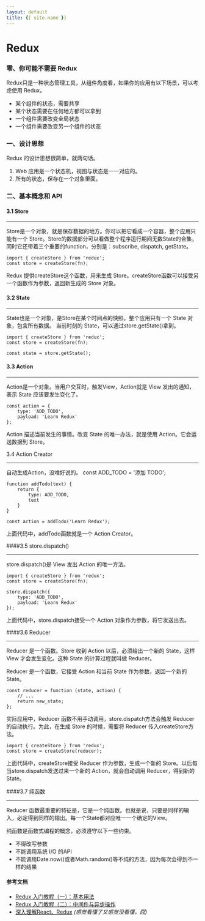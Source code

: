 ```yaml
---
layout: default
title: {{ site.name }}
---
```


# Redux

### 零、你可能不需要 Redux
Redux只是一种状态管理工具，从组件角度看，如果你的应用有以下场景，可以考虑使用 Redux。

+ 某个组件的状态，需要共享
+ 某个状态需要在任何地方都可以拿到
+ 一个组件需要改变全局状态
+ 一个组件需要改变另一个组件的状态

### 一、设计思想
Redux 的设计思想很简单，就两句话。

1. Web 应用是一个状态机，视图与状态是一一对应的。
2. 所有的状态，保存在一个对象里面。

### 二、基本概念和 API
#### 3.1 Store
***
Store是一个对象，就是保存数据的地方。你可以把它看成一个容器，整个应用只能有一个 Store。Store的数据部分可以看做整个程序运行期间无数State的合集，同时它还带着三个重要的function，分别是：subscribe, dispatch, getState。

    import { createStore } from 'redux';
    const store = createStore(fn);

Redux 提供createStore这个函数，用来生成 Store。createStore函数可以接受另一个函数作为参数，返回新生成的 Store 对象。

#### 3.2 State
***
State也是一个对象，是Store在某个时间点的快照。整个应用只有一个 State 对象，包含所有数据。 当前时刻的 State，可以通过store.getState()拿到。

    import { createStore } from 'redux';
    const store = createStore(fn);

    const state = store.getState();

#### 3.3 Action
***
Action是一个对象。当用户交互时，触发View，Action就是 View 发出的通知，表示 State 应该要发生变化了。

    const action = {
        type: 'ADD_TODO',
        payload: 'Learn Redux'
    };

Action 描述当前发生的事情。改变 State 的唯一办法，就是使用 Action。它会运送数据到 Store。

3.4 Action Creator
***
自动生成Action，没啥好说的。
const ADD_TODO = '添加 TODO';

    function addTodo(text) {
        return {
            type: ADD_TODO,
            text
        }
    }

    const action = addTodo('Learn Redux');

上面代码中，addTodo函数就是一个 Action Creator。

####3.5 store.dispatch()
***
store.dispatch()是 View 发出 Action 的唯一方法。

    import { createStore } from 'redux';
    const store = createStore(fn);

    store.dispatch({
        type: 'ADD_TODO',
        payload: 'Learn Redux'
    });

上面代码中，store.dispatch接受一个 Action 对象作为参数，将它发送出去。

####3.6 Reducer
***
Reducer 是一个函数。Store 收到 Action 以后，必须给出一个新的 State，这样 View 才会发生变化。这种 State 的计算过程就叫做 Reducer。

Reducer 是一个函数，它接受 Action 和当前 State 作为参数，返回一个新的 State。

    const reducer = function (state, action) {
        // ...
        return new_state;
    };   

实际应用中，Reducer 函数不用手动调用，store.dispatch方法会触发 Reducer 的自动执行。为此，在生成 Store 的时候，需要将 Reducer 传入createStore方法。

    import { createStore } from 'redux';
    const store = createStore(reducer);

上面代码中，createStore接受 Reducer 作为参数，生成一个新的 Store。以后每当store.dispatch发送过来一个新的 Action，就会自动调用 Reducer，得到新的 State。

####3.7 纯函数
***
Reducer 函数最重要的特征是，它是一个纯函数。也就是说，只要是同样的输入，必定得到同样的输出。每一个State都对应唯一一个确定的View。

纯函数是函数式编程的概念，必须遵守以下一些约束。

+ 不得改写参数
+ 不能调用系统 I/O 的API
+ 不能调用Date.now()或者Math.random()等不纯的方法，因为每次会得到不一样的结果





<!-- ![前后端分离结构图](../../img/技术分享/koa1.png) -->
#### 参考文档
+ [Redux 入门教程（一）：基本用法](http://www.ruanyifeng.com/blog/2016/09/redux_tutorial_part_one_basic_usages.html)
+ [Redux 入门教程（二）：中间件与异步操作](http://www.ruanyifeng.com/blog/2016/09/redux_tutorial_part_two_async_operations.html)
+ [深入理解React、Redux](http://www.jianshu.com/p/0e42799be566) *(感觉看懂了又感觉没看懂，囧)*


